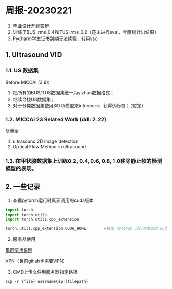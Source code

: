 # 周报-20230221

1. 毕业设计开题答辩
2. 训练了BUS_rms_0.4和TUS_rms_0.2（还未进行eval，今晚统计出结果）
3. Pycharm学生证书到期无法续费，转用vsc

## 1. Ultrasound VID

### 1.1. US 数据集

Before MICCAI (3.9):
1. 把所有的BUS/TUS数据集统一为yizhun数据格式；
2. 继续寻找US数据集；
3. 对于分类数据集使用SOTA模型来inference，获得伪标签；（暂定） 

### 1.2. MICCAI 23 Related Work (ddl: 2.22)

尽量全
1. ultrasound 2D image detection
2. Optical Flow Method in ultrasound

### 1.3. 在甲状腺数据集上训练0.2, 0.4, 0.6, 0.8, 1.0移除静止帧的检测模型的表现。


## 2. 一些记录

1. 查看pytorch运行时真正调用的cuda版本

```python
import torch
import torch.utils
import torch.utils.cpp_extension

torch.utils.cpp_extension.CUDA_HOME        #输出 Pytorch 运行时使用的 cuda 
```

2. 服务器使用

[集群使用说明](file/集群使用说明.pdf)

[VPN](file/windows使用vpn教程.docx)（目前gitlab也需要VPN）

3. CMD上传文件到服务器指定路径

```shell
scp -r {file} username@ip:{filepath}
```

